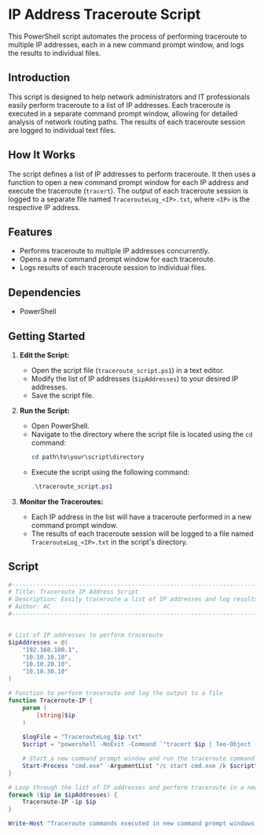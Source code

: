 # IP Address Traceroute Script

This PowerShell script automates the process of performing traceroute to multiple IP addresses, each in a new command prompt window, and logs the results to individual files.

## Introduction

This script is designed to help network administrators and IT professionals easily perform traceroute to a list of IP addresses. Each traceroute is executed in a separate command prompt window, allowing for detailed analysis of network routing paths. The results of each traceroute session are logged to individual text files.

## How It Works

The script defines a list of IP addresses to perform traceroute. It then uses a function to open a new command prompt window for each IP address and execute the traceroute (`tracert`). The output of each traceroute session is logged to a separate file named `TracerouteLog_<IP>.txt`, where `<IP>` is the respective IP address.

## Features

- Performs traceroute to multiple IP addresses concurrently.
- Opens a new command prompt window for each traceroute.
- Logs results of each traceroute session to individual files.

## Dependencies

- PowerShell

## Getting Started

1. **Edit the Script:**
   - Open the script file (`traceroute_script.ps1`) in a text editor.
   - Modify the list of IP addresses (`$ipAddresses`) to your desired IP addresses.
   - Save the script file.

2. **Run the Script:**
   - Open PowerShell.
   - Navigate to the directory where the script file is located using the `cd` command:
     ```powershell
     cd path\to\your\script\directory
     ```
   - Execute the script using the following command:
     ```powershell
     .\traceroute_script.ps1
     ```

3. **Monitor the Traceroutes:**
   - Each IP address in the list will have a traceroute performed in a new command prompt window.
   - The results of each traceroute session will be logged to a file named `TracerouteLog_<IP>.txt` in the script's directory.

## Script

```powershell
#---------------------------------------------------------------------------------------#
# Title: Traceroute IP Address Script                                                   #
# Description: Easily traceroute a list of IP addresses and log results to files        #
# Author: AC                                                                            #
#---------------------------------------------------------------------------------------#


# List of IP addresses to perform traceroute
$ipAddresses = @(
    "192.168.100.1",
    "10.10.10.10",
    "10.10.20.10",
    "10.10.30.10"
)

# Function to perform traceroute and log the output to a file
function Traceroute-IP {
    param (
        [string]$ip
    )
    
    $logFile = "TracerouteLog_$ip.txt"
    $script = "powershell -NoExit -Command `"tracert $ip | Tee-Object -FilePath $logFile`""

    # Start a new command prompt window and run the traceroute command
    Start-Process "cmd.exe" -ArgumentList "/c start cmd.exe /k $script"
}

# Loop through the list of IP addresses and perform traceroute in a new command prompt window
foreach ($ip in $ipAddresses) {
    Traceroute-IP -ip $ip
}

Write-Host "Traceroute commands executed in new command prompt windows."
